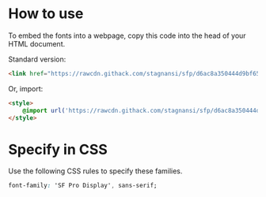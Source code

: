 # How to use
To embed the fonts into a webpage, copy this code into the head of your HTML document.

Standard version:
````html
<link href="https://rawcdn.githack.com/stagnansi/sfp/d6ac8a350444d9bf6520ba995b279046d07f14ff/style.css" rel="stylesheet">
````

Or, import:
````html
<style>
	@import url('https://rawcdn.githack.com/stagnansi/sfp/d6ac8a350444d9bf6520ba995b279046d07f14ff/style.css');
</style>
````

# Specify in CSS
Use the following CSS rules to specify these families.
````css
font-family: 'SF Pro Display', sans-serif;
````
